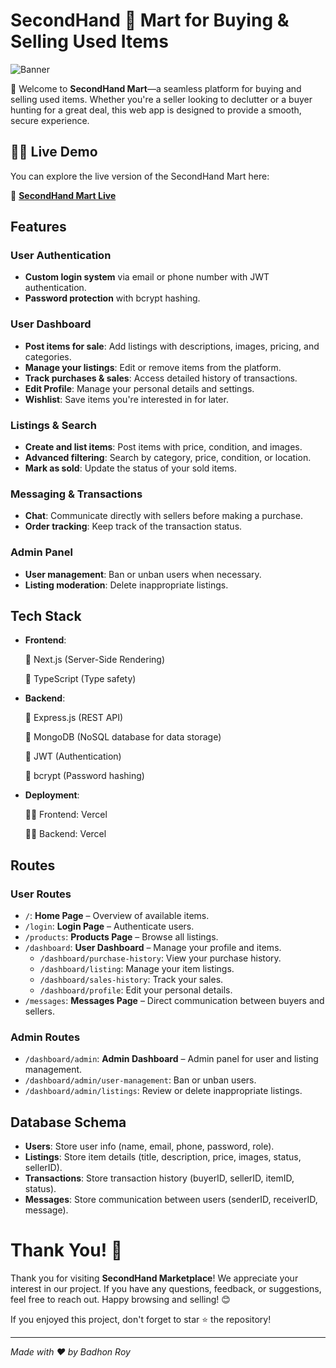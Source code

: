 # SecondHand 🛒 Mart for Buying & Selling Used Items

![Banner](https://media-hosting.imagekit.io//3f9a6e33d08c433e/Screenshot%202025-03-06%20195158.png?Expires=1835877189&Key-Pair-Id=K2ZIVPTIP2VGHC&Signature=1d~sCWknfGSgiZBaEj-W521-XYNIbPVTwbbfLDeDwahyAxYunegw6kVS-fa~Ck-R5o~XpMUV7sxB9xezeqAHZnQemZlKTYdby~ilrDAEmcYzwoW-wO13sSQCh9ZgJJ81wOsmw158paXCV9sDlzGRSPl86tytSGZyV9tMvpGJe8tkFN4ZOdYI3pm2ib8SvVs1vn81WY2kTsQyBs3c1aysxg-auUr4R~dGnIezucd6HKGt7e09w8f4kSSwb3oJ5OB8m8kuXqq9yTOMjmX7VmT59UCvfvs73ZONNhWmDMKvRFTwgaUk0bYInxDzi4Uv~6uTQTRQ9C4uesN89GFSC0kuLQ__)


 🎉 Welcome to **SecondHand Mart**—a seamless platform for buying and selling used items. Whether you're a seller looking to declutter or a buyer hunting for a great deal, this web app is designed to provide a smooth, secure experience.


## 👨‍💻 Live Demo

You can explore the live version of the SecondHand Mart here:

🔗 [**SecondHand Mart Live**](https://secondhand-mart.vercel.app)  

## Features

### User Authentication
- **Custom login system** via email or phone number with JWT authentication.
- **Password protection** with bcrypt hashing.

### User Dashboard
- **Post items for sale**: Add listings with descriptions, images, pricing, and categories.
- **Manage your listings**: Edit or remove items from the platform.
- **Track purchases & sales**: Access detailed history of transactions.
- **Edit Profile**: Manage your personal details and settings.
- **Wishlist**: Save items you're interested in for later.

### Listings & Search
- **Create and list items**: Post items with price, condition, and images.
- **Advanced filtering**: Search by category, price, condition, or location.
- **Mark as sold**: Update the status of your sold items.

### Messaging & Transactions
- **Chat**: Communicate directly with sellers before making a purchase.
- **Order tracking**: Keep track of the transaction status.

### Admin Panel
- **User management**: Ban or unban users when necessary.
- **Listing moderation**: Delete inappropriate listings.

## Tech Stack

- **Frontend**: 

  🚀 Next.js (Server-Side Rendering)

  🚀 TypeScript (Type safety)
  
- **Backend**:

  🚀 Express.js (REST API)

  🚀 MongoDB (NoSQL database for data storage)

  🚀 JWT (Authentication)

  🚀 bcrypt (Password hashing)

- **Deployment**:

  🧑‍💻 Frontend: Vercel

  🧑‍💻 Backend: Vercel
## Routes

### User Routes
- `/`: **Home Page** – Overview of available items.
- `/login`: **Login Page** – Authenticate users.
- `/products`: **Products Page** – Browse all listings.
- `/dashboard`: **User Dashboard** – Manage your profile and items.
  - `/dashboard/purchase-history`: View your purchase history.
  - `/dashboard/listing`: Manage your item listings.
  - `/dashboard/sales-history`: Track your sales.
  - `/dashboard/profile`: Edit your personal details.
- `/messages`: **Messages Page** – Direct communication between buyers and sellers.

### Admin Routes
- `/dashboard/admin`: **Admin Dashboard** – Admin panel for user and listing management.
- `/dashboard/admin/user-management`: Ban or unban users.
- `/dashboard/admin/listings`: Review or delete inappropriate listings.

## Database Schema

- **Users**: Store user info (name, email, phone, password, role).
- **Listings**: Store item details (title, description, price, images, status, sellerID).
- **Transactions**: Store transaction history (buyerID, sellerID, itemID, status).
- **Messages**: Store communication between users (senderID, receiverID, message).


# Thank You! 🎉

Thank you for visiting **SecondHand Marketplace**! We appreciate your interest in our project. If you have any questions, feedback, or suggestions, feel free to reach out. Happy browsing and selling! 😊

If you enjoyed this project, don't forget to star ⭐ the repository!

---
*Made with ❤️ by Badhon Roy*


